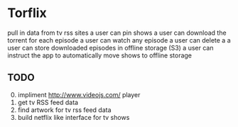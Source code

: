 # Torflix


pull in data from tv rss sites
a user can pin shows
a user can download the torrent for each episode
a user can watch any episode
a user can delete a
a user can store downloaded episodes in offline storage (S3)
a user can instruct the app to automatically move shows to offline storage




## TODO

0. impliment http://www.videojs.com/ player
0. get tv RSS feed data
0. find artwork for tv rss feed data
0. build netflix like interface for tv shows
